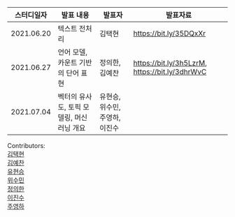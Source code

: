 스터디일자|발표 내용|발표자|발표자료|
|------|-------------|----|-----|
|2021.06.20|텍스트 전처리|김택현|https://bit.ly/35DQxXr|
|2021.06.27|언어 모델, 카운트 기반의 단어 표현|정의한, 김예찬|https://bit.ly/3h5LzrM, https://bit.ly/3dhrWvC|
|2021.07.04|벡터의 유사도, 토픽 모델링, 머신러닝 개요|유현승, 위수민, 주영하, 이진수||

Contributors: \
[김택현](https://github.com/dobbytk) \
[김예찬](https://github.com/pterons) \
[유현승](https://github.com/hyunicecream) \
[위수민](https://github.com/SUMIN-WEE) \
[정의한](https://github.com/EuiHanJung) \
[이진수]() \
[주영하](https://github.com/youngha-Ju)
